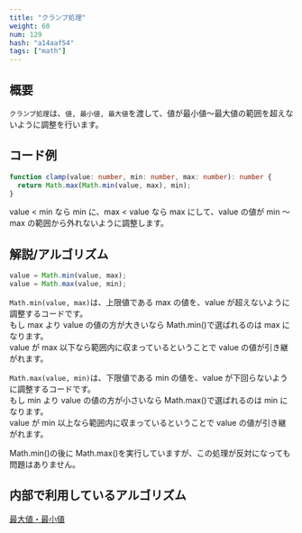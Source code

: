 ```yaml
---
title: "クランプ処理"
weight: 60
num: 129
hash: "a14aaf54"
tags: ["math"]
---
```


## 概要

`クランプ処理`は、`値, 最小値, 最大値`を渡して、値が最小値～最大値の範囲を超えないように調整を行います。

## コード例

```typescript
function clamp(value: number, min: number, max: number): number {
  return Math.max(Math.min(value, max), min);
}
```

value < min なら min に、max < value なら max にして、value の値が min ～ max の範囲から外れないように調整します。

## 解説/アルゴリズム

```typescript
value = Math.min(value, max);
value = Math.max(value, min);
```

`Math.min(value, max)`は、上限値である max の値を、value が超えないように調整するコードです。  
もし max より value の値の方が大きいなら Math.min()で選ばれるのは max になります。  
value が max 以下なら範囲内に収まっているということで value の値が引き継がれます。

`Math.max(value, min)`は、下限値である min の値を、value が下回らないように調整するコードです。  
もし min より value の値の方が小さいなら Math.max()で選ばれるのは min になります。  
value が min 以上なら範囲内に収まっているということで value の値が引き継がれます。

Math.min()の後に Math.max()を実行していますが、この処理が反対になっても問題はありません。

## 内部で利用しているアルゴリズム

[最大値・最小値](/82214a1b)
